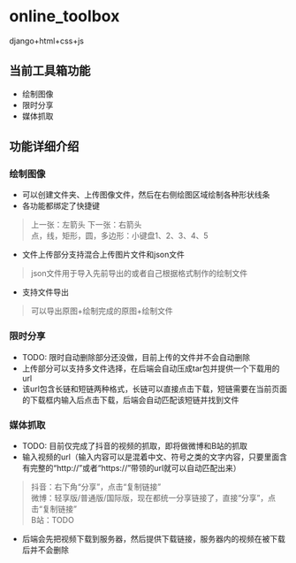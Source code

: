 # online_toolbox
django+html+css+js

## 当前工具箱功能
* 绘制图像
* 限时分享
* 媒体抓取

## 功能详细介绍
### 绘制图像
* 可以创建文件夹、上传图像文件，然后在右侧绘图区域绘制各种形状线条
* 各功能都绑定了快捷键
> 上一张：左箭头 下一张：右箭头  
> 点，线，矩形，圆，多边形：小键盘1、2、3、4、5  
* 文件上传部分支持混合上传图片文件和json文件
> json文件用于导入先前导出的或者自己根据格式制作的绘制文件  
* 支持文件导出
> 可以导出原图+绘制完成的原图+绘制文件  

### 限时分享
* TODO: 限时自动删除部分还没做，目前上传的文件并不会自动删除
* 上传部分可以支持多文件选择，在后端会自动压成tar包并提供一个下载用的url
* 该url包含长链和短链两种格式，长链可以直接点击下载，短链需要在当前页面的下载框内输入后点击下载，后端会自动匹配该短链并找到文件

### 媒体抓取
* TODO: 目前仅完成了抖音的视频的抓取，即将做微博和B站的抓取
* 输入视频的url（输入内容可以是混着中文、符号之类的文字内容，只要里面含有完整的“http://”或者“https://”带领的url就可以自动匹配出来）
> 抖音：右下角“分享”，点击“复制链接”  
> 微博：轻享版/普通版/国际版，现在都统一分享链接了，直接“分享”，点击“复制链接”  
> B站：TODO  
* 后端会先把视频下载到服务器，然后提供下载链接，服务器内的视频在被下载后并不会删除
